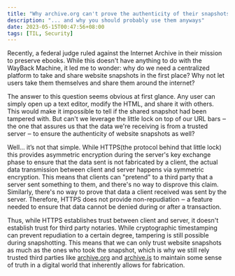 ```yaml
---
title: "Why archive.org can't prove the authenticity of their snapshots"
description: "... and why you should probably use them anyways"
date: 2023-05-15T00:47:56+08:00
tags: [TIL, Security]
---
```


Recently, a federal judge ruled against the Internet Archive in their mission to preserve ebooks. While this doesn't have anything to do with the WayBack Machine, it led me to wonder: why do we need a centralized platform to take and share website snapshots in the first place? Why not let users take them themselves and share them around the internet?

The answer to this question seems obvious at first glance. Any user can simply open up a text editor, modify the HTML, and share it with others. This would make it impossible to tell if the shared snapshot had been tampered with. But can't we leverage the little lock on top of our URL bars ‒ the one that assures us that the data we're receiving is from a trusted server ‒ to ensure the authenticity of website snapshots as well?

Well... it’s not that simple. While HTTPS(the protocol behind that little lock) this provides asymmetric encryption during the server's key exchange phase to ensure that the data sent is not fabricated by a client, the actual data transmission between client and server happens via symmetric encryption. This means that clients can "pretend" to a third party that a server sent something to them, and there's no way to disprove this claim. Similarly, there's no way to prove that data a client received was sent by the server. Therefore, HTTPS does not provide non-repudiation ‒ a feature needed to ensure that data cannot be denied during or after a transaction.

Thus, while HTTPS establishes trust between client and server, it doesn't establish trust for third party notaries. While cryptographic timestamping can prevent repudiation to a certain degree, tampering is still possible during snapshotting. This means that we can only trust website snapshots as much as the ones who took the snapshot, which is why we still rely trusted third parties like [archive.org](http://archive.org) and [archive.is](http://archive.is) to maintain some sense of truth in a digital world that inherently allows for fabrication.